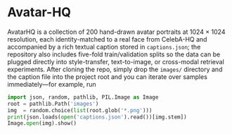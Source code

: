 # Avatar-HQ
AvatarHQ is a collection of 200 hand-drawn avatar portraits at 1024 × 1024 resolution, each identity-matched to a real face from CelebA-HQ and accompanied by a rich textual caption stored in `captions.json`; the repository also includes five-fold train/validation splits so the data can be plugged directly into style-transfer, text-to-image, or cross-modal retrieval experiments. After cloning the repo, simply drop the `images/` directory and the caption file into the project root and you can iterate over samples immediately—for example, run

```python
import json, random, pathlib, PIL.Image as Image
root = pathlib.Path('images')
img  = random.choice(list(root.glob('*.png')))
print(json.loads(open('captions.json').read())[img.stem])
Image.open(img).show()
